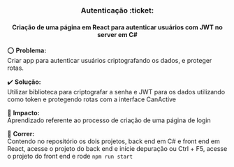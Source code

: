 <h3 align="center">Autenticação :ticket:</h3>
<h4 align="center">Criação de uma página em React para autenticar usuários com JWT no server em C#</h4>

⭕ **Problema:**</br>
Criar app para autenticar usuários criptografando os dados, e proteger rotas.

✔️ **Solução:**</br>
Utilizar biblioteca para criptografar a senha e JWT para os dados utilizando como token e protegendo rotas com a interface CanActive

🎯 **Impacto:**</br>
Aprendizado referente ao processo de criação de uma página de login

:bicyclist: **Correr:**</br>
Contendo no repositório os dois projetos, back end em C# e front end em React, acesse o projeto do back end e inicie depuração ou Ctrl + F5,
acesse o projeto do front end e rode `npm run start`
